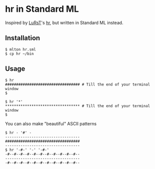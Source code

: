 # hr in Standard ML

Inspired by [LuRsT](https://github.com/LuRsT)'s [hr](https://github.com/LuRsT/hr), but written in Standard ML instead.

## Installation

    $ mlton hr.sml
    $ cp hr ~/bin

## Usage

    $ hr
    ################################## # Till the end of your terminal window
    $

    $ hr '*'
    ********************************** # Till the end of your terminal window
    $

You can also make "beautiful" ASCII patterns

    $ hr - '#' -
    ----------------------------------
    ##################################
    ----------------------------------
    $ hr '-#-' '-' '-#-'
    -#--#--#--#--#--#--#--#--#--#--#--
    ----------------------------------
    -#--#--#--#--#--#--#--#--#--#--#--
